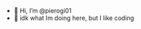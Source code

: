 - 👋 Hi, I’m @pierogi01
- 👀 idk what Im doing here, but I like coding

<!---
pierogi01/pierogi01 is a ✨ special ✨ repository because its `README.md` (this file) appears on your GitHub profile.
You can click the Preview link to take a look at your changes.
--->
